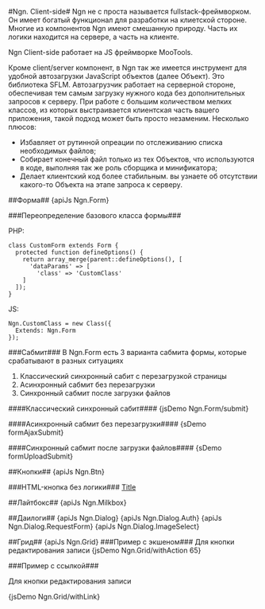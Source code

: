 #Ngn. Client-side#
Ngn не с проста называется fullstack-фреймворком. Он имеет богатый функционал для
разработки на клиетской стороне. Многие из компонентов Ngn имеют смешанную природу.
Часть их логики находится на сервере, а часть на клиенте.

Ngn Client-side работает на JS фреймворке MooTools.

Кроме client/server компонент, в Ngn так же имеется инструмент для удобной
автозагрузки JavaScript объектов (далее Объект). Это библиотека SFLM. Автозагрузчик работает на серверной
стороне, обеспечивая тем самым загрузку нужного кода без дополнительных запросов
к серверу. При работе с большим количеством мелких классов, из которых выстраивается клиентская
часть вашего приложения, такой подход может быть просто незаменим. Несколько плюсов:

- Избавляет от рутинной опреации по отслеживанию списка необходимых файлов;
- Собирает конечный файл только из тех Объектов, что используются в коде, выполняя так же роль сборщика и минификатора;
- Делает клиентский код более стабильным. вы узнаете об отсутствии какого-то Объекта на этапе запроса к серверу.

##Форма##
{apiJs Ngn.Form}

###Переопределение базового класса формы###

PHP:

    class CustomForm extends Form {
      protected function defineOptions() {
        return array_merge(parent::defineOptions(), [
          'dataParams' => [
            'class' => 'CustomClass'
        ]
      ]);
    }
    
JS:
    
    Ngn.CustomClass = new Class({
      Extends: Ngn.Form
    });

###Сабмит###
В Ngn.Form есть 3 варианта сабмита формы, которые срабатывают в разных ситуациях

1. Классический синхронный сабит с перезагрузкой страницы
2. Асинхронный сабмит без перезагрузки
3. Синхронный сабмит после загрузки файлов

####Классический синхронный сабит####
{jsDemo Ngn.Form/submit}

####Асинхронный сабмит без перезагрузки####
{sDemo formAjaxSubmit}

####Синхронный сабмит после загрузки файлов####
{sDemo formUploadSubmit}

##Кнопки##
{apiJs Ngn.Btn}

###HTML-кнопка без логики###
    <a href="#" class="btn"><span>Title</span></a>

##Лайтбокс##
{apiJs Ngn.Milkbox}

##Даилоги##
{apiJs Ngn.Dialog}
{apiJs Ngn.Dialog.Auth}
{apiJs Ngn.Dialog.RequestForm}
{apiJs Ngn.Dialog.ImageSelect}

##Грид##
{apiJs Ngn.Grid}
###Пример с экшеном###
Для кнопки редактирования записи
{jsDemo Ngn.Grid/withAction 65}

    
###Пример с ссылкой###

Для кнопки редактирования записи

{jsDemo Ngn.Grid/withLink}